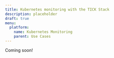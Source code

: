 ```yaml
---
title: Kubernetes monitoring with the TICK Stack
description: placeholder
draft: true
menu:
  platform:
    name: Kubernetes Monitoring
    parent: Use Cases
---
```


Coming soon!
